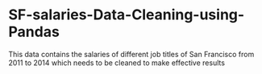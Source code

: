 # SF-salaries-Data-Cleaning-using-Pandas

This data contains the salaries of different job titles of San Francisco from 2011 to 2014 which needs to be cleaned to make effective results 
